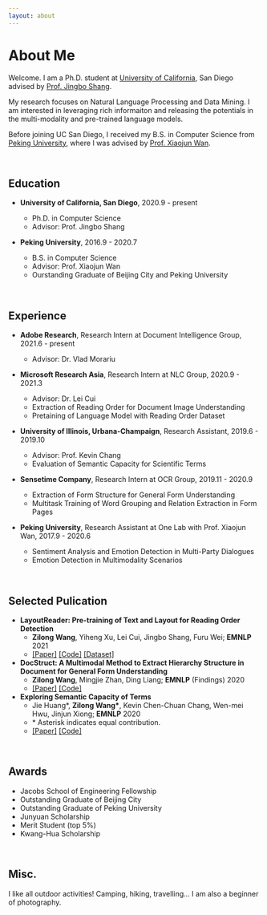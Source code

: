 ```yaml
---
layout: about 
---
```


# About Me

Welcome. I am a Ph.D. student at [University of California](https://ucsd.edu), San Diego advised by [Prof. Jingbo Shang](https://shangjingbo1226.github.io).

My research focuses on Natural Language Processing and Data Mining. I am interested in leveraging rich informaiton and releasing the potentials in the multi-modality and pre-trained language models.

Before joining UC San Diego, I received my B.S. in Computer Science from [Peking University](https://english.pku.edu.cn), where I was advised by [Prof. Xiaojun Wan](https://wanxiaojun.github.io).

<br/>

## Education

* **University of California, San Diego**, 2020.9 - present
  * Ph.D. in Computer Science
  * Advisor: Prof. Jingbo Shang

* **Peking University**, 2016.9 - 2020.7
  * B.S. in Computer Science
  * Advisor: Prof. Xiaojun Wan
  * Ourstanding Graduate of Beijing City and Peking University

<br/>

## Experience

* **Adobe Research**, Research Intern at Document Intelligence Group, 2021.6 - present
  * Advisor: Dr. Vlad Morariu

* **Microsoft Research Asia**, Research Intern at NLC Group, 2020.9 - 2021.3
  * Advisor: Dr. Lei Cui
  * Extraction of Reading Order for Document Image Understanding
  * Pretaining of Language Model with Reading Order Dataset

* **University of Illinois, Urbana-Champaign**, Research Assistant, 2019.6 - 2019.10
  * Advisor: Prof. Kevin Chang
  * Evaluation of Semantic Capacity for Scientific Terms

* **Sensetime Company**, Research Intern at OCR Group, 2019.11 - 2020.9
  * Extraction of Form Structure for General Form Understanding
  * Multitask Training of Word Grouping and Relation Extraction in Form Pages

* **Peking University**, Research Assistant at One Lab with Prof. Xiaojun Wan, 2017.9 - 2020.6
  * Sentiment Analysis and Emotion Detection in Multi-Party Dialogues
  * Emotion Detection in Multimodality Scenarios

<br/>

## Selected Pulication
* **LayoutReader: Pre-training of Text and Layout for Reading Order Detection**
  * **Zilong Wang**, Yiheng Xu, Lei Cui, Jingbo Shang, Furu Wei; **EMNLP** 2021
  * [[Paper]](https://arxiv.org/pdf/2108.11591) [[Code]](https://github.com/microsoft/unilm/tree/master/layoutreader) [[Dataset]](https://github.com/doc-analysis/ReadingBank)
* **DocStruct: A Multimodal Method to Extract Hierarchy Structure in Document for General Form Understanding** 
  * **Zilong Wang**, Mingjie Zhan, Ding Liang; **EMNLP** (Findings) 2020
  * [[Paper]](https://arxiv.org/pdf/2010.11685) [[Code]](https://github.com/zlwang-cs/DocStruct)
* **Exploring Semantic Capacity of Terms**
  * Jie Huang\*, **Zilong Wang\***, Kevin Chen-Chuan Chang, Wen-mei Hwu, Jinjun Xiong; **EMNLP** 2020
  * \* Asterisk indicates equal contribution.
  * [[Paper]](https://arxiv.org/pdf/2010.01898) [[Code]](https://github.com/c3sr/semantic-capacity)

<br/>

## Awards

* Jacobs School of Engineering Fellowship
* Outstanding Graduate of Beijing City
* Outstanding Graduate of Peking University
* Junyuan Scholarship
* Merit Student (top 5%)
* Kwang-Hua Scholarship

<br/>

## Misc.

I like all outdoor activities! Camping, hiking, travelling... I am also a beginner of photography.

